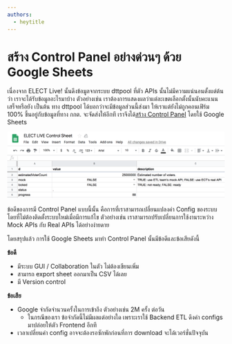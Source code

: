 ```yaml
---
authors:
  - heytitle
---
```


# สร้าง Control Panel อย่างด่วนๆ ด้วย Google Sheets

เนื่องจาก​ ELECT Live! นั้นดึงข้อมูลจากระบบ dttpool
ที่ตัว APIs นั้นไม่มีความแน่นอนตั้งแต่ต้นว่า เราจะได้รับข้อมูลอะไรมาบ้าง
ตัวอย่างเช่น เราต้องการแสดงผลว่าแต่ละเขตเลือกตั้งนั้นนับคะแนนเสร็จหรือยัง เป็นต้น
ทาง dttpool ได้บอกว่าจะมีข้อมูลส่วนนี้ส่งมา
ให้เราแต่ยังไม่ถูกคอนเฟิร์ม 100% ขึ้นอยู่กับข้อมูลที่ทาง กกต. จะจัดส่งให้อีกที
เราจึงได้[สร้าง Control Panel][1] โดยใช้ Google Sheets

![](./Untitled-8ace1683-9927-419f-bb17-97fc596d1e9b.png)

ข้อดีของการมี Control Panel แบบนี้นั้น
คือการที่เราสามารถเปลี่ยนแปลงค่า Config ของระบบโดยที่ไม่ต้องติดตั้งระบบใหม่เมื่อมีการแก้ไข
ตัวอย่างเช่น เราสามารถปรับเปลี่ยนการใช้งานระหว่าง Mock APIs กับ Real APIs ได้อย่างง่ายดาย

โดยสรุปแล้ว
การใช้ Google Sheets มาทำ Control Panel นั้นมีข้อดีและข้อเสียดังนี้

**ข้อดี**

- มีระบบ GUI / Collaboration ในตัว ไม่ต้องเขียนเพิ่ม
- สามารถ export sheet ออกมาเป็น CSV ได้เลย
- มี Version control

**ข้อเสีย**

- Google จำกัดจำนวนครั้งในการเข้าถึง ตัวอย่างเช่น 2M ครั้ง ต่อวัน
  - ในกรณีของเรา ข้อจำกัดนี้ไม่มีผลแต่อย่างใด เพราะเราใช้ Backend ETL ดึงค่า configs มาปล่อยให้ตัว Frontend อีกที
- เวลาเปลี่ยนค่า config อาจจะต้องรอซักพักก่อนที่การ download จะได้เวอร์ชั่นปัจจุบัน

[1]: https://docs.google.com/spreadsheets/d/1sbT-uhBsb1PkxTqsZGgOoWAsR9WTx68yVTF4CUzDgfA/edit#gid=0
